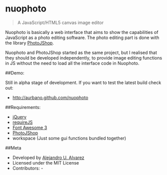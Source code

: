 nuophoto
========

> A JavaScript/HTML5 canvas image editor

Nuophoto is basically a web interface that aims to show the capabilities of JavaScript as a photo editing software.
The photo editing part is done with the library [PhotoJShop](https://github.com/aurbano/PhotoJShop).

Nuophoto and PhotoJShop started as the same project, but I realised that they should be developed independently, to provide image editing functions in JS without the need to load all the interface code in Nuophoto.

##Demo:

Still in alpha stage of development. If you want to test the latest build check out:

- http://aurbano.github.com/nuophoto


##Requirements:

- [jQuery](https://github.com/jquery/jquery)
- [requireJS](https://github.com/jrburke/requirejs)
- [Font Awesome 3](https://github.com/FortAwesome/Font-Awesome)
- [PhotoJShop](https://github.com/aurbano/PhotoJShop)
- workspace	(Just some gui functions bundled together)

##Meta

* Developed by [Alejandro U. Alvarez](http://urbanoalvarez.es)
* Licensed under the MIT License
* Contributors: -
